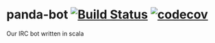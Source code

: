 panda-bot [![Build Status](https://travis-ci.org/iref/panda-bot.svg?branch=master)](https://travis-ci.org/iref/panda-bot)
[![codecov](https://codecov.io/gh/iref/panda-bot/branch/master/graph/badge.svg)](https://codecov.io/gh/iref/panda-bot)
=========

Our IRC bot written in scala
